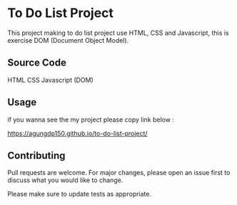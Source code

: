 # To Do List Project

This project making to do list project use HTML, CSS and Javascript, this is exercise DOM (Document Object Model).

## Source Code

HTML
CSS
Javascript (DOM)

## Usage

if you wanna see the my project please copy link below :

https://agungdp150.github.io/to-do-list-project/

## Contributing
Pull requests are welcome. For major changes, please open an issue first to discuss what you would like to change.

Please make sure to update tests as appropriate.
